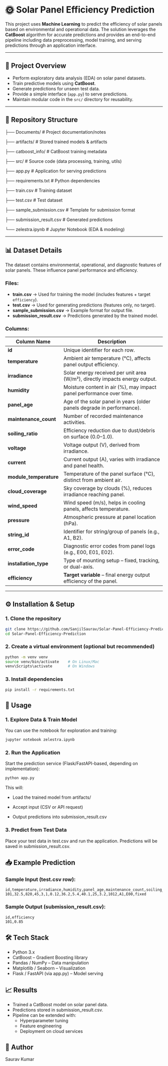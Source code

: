 # 🌞 Solar Panel Efficiency Prediction

This project uses **Machine Learning** to predict the efficiency of solar panels based on environmental and operational data. The solution leverages the **CatBoost** algorithm for accurate predictions and provides an end-to-end pipeline including data preprocessing, model training, and serving predictions through an application interface.

---

## 📌 Project Overview

- Perform exploratory data analysis (EDA) on solar panel datasets.
- Train predictive models using **CatBoost**.
- Generate predictions for unseen test data.
- Provide a simple interface (`app.py`) to serve predictions.
- Maintain modular code in the `src/` directory for reusability.

---

## 📂 Repository Structure
├── Documents/ # Project documentation/notes 

├── artifacts/ # Stored trained models & artifacts 

├── catboost_info/ # CatBoost training metadata

├── src/ # Source code (data processing, training, utils)

├── app.py # Application for serving predictions

├── requirements.txt # Python dependencies

├── train.csv # Training dataset

├── test.csv # Test dataset

├── sample_submission.csv # Template for submission format

├── submission_result.csv # Generated predictions

└── zelestra.ipynb # Jupyter Notebook (EDA & modeling)


---

## 📊 Dataset Details

The dataset contains environmental, operational, and diagnostic features of solar panels. These influence panel performance and efficiency.  

### Files:
- **train.csv** → Used for training the model (includes features + target `efficiency`).  
- **test.csv** → Used for generating predictions (features only, no target).  
- **sample_submission.csv** → Example format for output file.  
- **submission_result.csv** → Predictions generated by the trained model.  

### Columns:

| Column Name         | Description                                                                 |
|---------------------|-----------------------------------------------------------------------------|
| **id**              | Unique identifier for each row.                                             |
| **temperature**     | Ambient air temperature (°C), affects panel output efficiency.              |
| **irradiance**      | Solar energy received per unit area (W/m²), directly impacts energy output. |
| **humidity**        | Moisture content in air (%), may impact panel performance over time.        |
| **panel_age**       | Age of the solar panel in years (older panels degrade in performance).      |
| **maintenance_count** | Number of recorded maintenance activities.                               |
| **soiling_ratio**   | Efficiency reduction due to dust/debris on surface (0.0–1.0).               |
| **voltage**         | Voltage output (V), derived from irradiance.                                |
| **current**         | Current output (A), varies with irradiance and panel health.                |
| **module_temperature** | Temperature of the panel surface (°C), distinct from ambient air.        |
| **cloud_coverage**  | Sky coverage by clouds (%), reduces irradiance reaching panel.              |
| **wind_speed**      | Wind speed (m/s), helps in cooling panels, affects temperature.             |
| **pressure**        | Atmospheric pressure at panel location (hPa).                              |
| **string_id**       | Identifier for string/group of panels (e.g., A1, B2).                       |
| **error_code**      | Diagnostic error codes from panel logs (e.g., E00, E01, E02).               |
| **installation_type** | Type of mounting setup – fixed, tracking, or dual-axis.                   |
| **efficiency**      | **Target variable** – final energy output efficiency of the panel.          |

---

## ⚙️ Installation & Setup

### 1. Clone the repository
```bash
git clone https://github.com/SanjilSaurav/Solar-Panel-Efficiency-Prediction.git
cd Solar-Panel-Efficiency-Prediction
```
### 2. Create a virtual environment (optional but recommended)
```bash
python -m venv venv
source venv/bin/activate    # On Linux/Mac
venv\Scripts\activate       # On Windows
```
### 3. Install dependencies
```bash
pip install -r requirements.txt
```
## 🚀 Usage
### 1. Explore Data & Train Model
You can use the notebook for exploration and training:
```bash
jupyter notebook zelestra.ipynb
```
### 2. Run the Application

Start the prediction service (Flask/FastAPI-based, depending on implementation):
```bash
python app.py
```
This will:

- Load the trained model from artifacts/

- Accept input (CSV or API request)

- Output predictions into submission_result.csv

### 3. Predict from Test Data

Place your test data in test.csv and run the application. Predictions will be saved in submission_result.csv.

## 📥 Example Prediction
### Sample Input (test.csv row):
```
id,temperature,irradiance,humidity,panel_age,maintenance_count,soiling_ratio,voltage,current,module_temperature,cloud_coverage,wind_speed,pressure,string_id,error_code,installation_type
101,32.5,820,45,3,1,0.12,36.2,5.4,40.1,25,3.2,1012,A1,E00,fixed
```
### Sample Output (submission_result.csv):
```
id,efficiency
101,0.85
```
## 🛠️ Tech Stack
- Python 3.x
- CatBoost – Gradient Boosting library
- Pandas / NumPy – Data manipulation
- Matplotlib / Seaborn – Visualization
- Flask / FastAPI (via app.py) – Model serving

## 📈 Results
- Trained a CatBoost model on solar panel data.
- Predictions stored in submission_result.csv.
- Pipeline can be extended with:
  - Hyperparameter tuning
  - Feature engineering
  - Deployment on cloud services
 
## 👤 Author
Saurav Kumar
